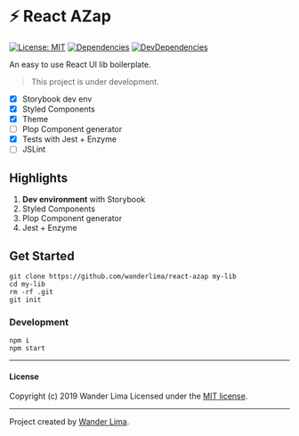 # ⚡ React AZap

[![License: MIT](https://img.shields.io/badge/License-MIT-yellow.svg)](https://opensource.org/licenses/MIT)
[![Dependencies](https://img.shields.io/david/wanderlima/react-azap.svg)](https://david-dm.org/wanderlima/react-azap)
[![DevDependencies](https://img.shields.io/david/dev/wanderlima/react-azap.svg)](https://david-dm.org/wanderlima/react-azap?type=dev)

An easy to use React UI lib boilerplate.

>This project is under development.

 - [x] Storybook dev env
 - [x] Styled Components
 - [x] Theme
 - [ ] Plop Component generator
 - [x] Tests with Jest + Enzyme
 - [ ] JSLint

## Highlights

 1. **Dev environment** with Storybook
 2. Styled Components
 3. Plop Component generator
 4. Jest + Enzyme

## Get Started

```
git clone https://github.com/wanderlima/react-azap my-lib
cd my-lib
rm -rf .git
git init
```

### Development
```
npm i
npm start
```

***
#### License
Copyright (c) 2019 Wander Lima
Licensed under the [MIT license](LICENSE).
***
Project created by [Wander Lima](https://atah.com.br).
